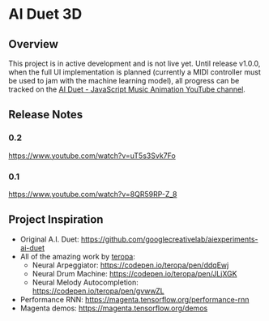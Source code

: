 # AI Duet 3D

## Overview

This project is in active development and is not live yet. Until release v1.0.0, when the full UI implementation is planned (currently a MIDI controller must be used to jam with the machine learning model), all progress can be tracked on the [AI Duet - JavaScript Music Animation YouTube channel](https://www.youtube.com/channel/UCo_IXLTK8dtF2qOUCt4l47Q).

## Release Notes

### 0.2

https://www.youtube.com/watch?v=uT5s3Svk7Fo

### 0.1

https://www.youtube.com/watch?v=8QR59RP-Z_8

## Project Inspiration 

- Original A.I. Duet: https://github.com/googlecreativelab/aiexperiments-ai-duet
- All of the amazing work by [teropa](https://github.com/teropa):
  - Neural Arpeggiator: https://codepen.io/teropa/pen/ddqEwj
  - Neural Drum Machine: https://codepen.io/teropa/pen/JLjXGK
  - Neural Melody Autocompletion: https://codepen.io/teropa/pen/gvwwZL
- Performance RNN: https://magenta.tensorflow.org/performance-rnn
- Magenta demos: https://magenta.tensorflow.org/demos
